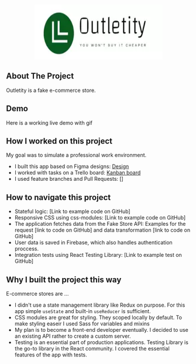 <div style="text-align:center">
<img src="./src/assets/webp/logo.webp" alt="Outletity logo" width="350" height="150"/>
</div>

## About The Project

Outletity is a fake e-commerce store.

## Demo

Here is a working live demo with gif

## How I worked on this project

My goal was to simulate a professional work environment.

- I built this app based on Figma designs:
  [Design](https://www.figma.com/file/HEgT03d9Kht0SUWiPWVvD3/Untitled?node-id=0%3A1)
- I worked with tasks on a Trello board: [Kanban board]()
- I used feature branches and Pull Requests: []

## How to navigate this project

- Stateful logic: [Link to example code on GitHub]
- Responsive CSS using css-modules: [Link to example code on GitHub]
- The application fetches data from the Fake Store API: Examples for the request [link to code on
  GitHub] and data transformation [link to code on GitHub]
- User data is saved in Firebase, which also handles authentication proccess.
- Integration tests using React Testing Library: [Link to example test on GitHub]

## Why I built the project this way

E-commerce stores are ...

- I didn't use a state management library like Redux on purpose. For this app simple `useState` and
  built-in `useReducer` is sufficient.
- CSS modules are great for styling. They scoped locally by default. To make styling easeir I used
  Sass for variables and mixins
- My plan is to become a front-end developer eventually. I decided to use an existing API rather to
  create a custom server.
- Testing is an essential part of production applications. Testing Library is the go-to library in
  the React community. I covered the essential features of the app with tests.
